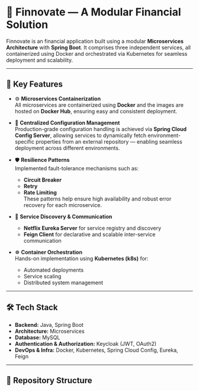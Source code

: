 # 💼 Finnovate — A Modular Financial Solution

Finnovate is an financial application built using a modular **Microservices Architecture** with **Spring Boot**. It comprises three independent services, all containerized using Docker and orchestrated via Kubernetes for seamless deployment and scalability.

---

## 🌟 Key Features

- ⚙️ **Microservices Containerization**  
  All microservices are containerized using **Docker** and the images are hosted on **Docker Hub**, ensuring easy and consistent deployment.

- 🔧 **Centralized Configuration Management**  
  Production-grade configuration handling is achieved via **Spring Cloud Config Server**, allowing services to dynamically fetch environment-specific properties from an external repository — enabling seamless deployment across different environments.

- 🛡 **Resilience Patterns**  
  Implemented fault-tolerance mechanisms such as:
  - **Circuit Breaker**
  - **Retry**
  - **Rate Limiting**  
  These patterns help ensure high availability and robust error recovery for each microservice.

- 🧭 **Service Discovery & Communication**  
  - **Netflix Eureka Server** for service registry and discovery  
  - **Feign Client** for declarative and scalable inter-service communication

- ☸️ **Container Orchestration**  
  Hands-on implementation using **Kubernetes (k8s)** for:
  - Automated deployments
  - Service scaling
  - Distributed system management

---

## 🛠 Tech Stack

- **Backend:** Java, Spring Boot
- **Architecture:** Microservices
- **Database:** MySQL
- **Authentication & Authorization:** Keycloak (JWT, OAuth2)
- **DevOps & Infra:** Docker, Kubernetes, Spring Cloud Config, Eureka, Feign

---

## 📁 Repository Structure

